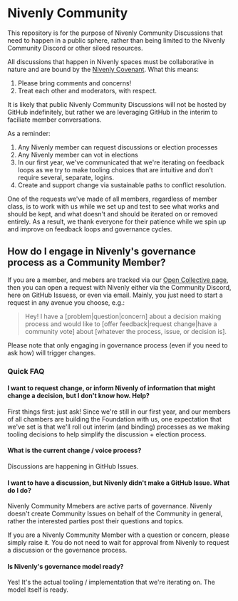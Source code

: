 # Nivenly Community 

This repository is for the purpose of Nivenly Community Discussions that need to happen
in a public sphere, rather than being limited to the Nivenly Community Discord or other
siloed resources.

All discussions that happen in Nivenly spaces must be collaborative in nature and
are bound by the [Nivenly Covenant](https://nivenly.org/covenant/). What this means:

1. Please bring comments and concerns!
2. Treat each other and moderators, with respect.

It is likely that public Nivenly Community Discussions will not be hosted by GitHub
indefinitely, but rather we are leveraging GitHub in the interim to faciliate member
conversations.

As a reminder:

1. Any Nivenly member can request discussions or election processes
2. Any Nivenly member can vot in elections
3. In our first year, we've communicated that we're iterating on feedback loops as
   we try to make tooling choices that are intuitive and don't require several,
   separate, logins.
4. Create and support change via sustainable paths to conflict resolution.

One of the requests we've made of all members, regardless of member class, is to
work with us while we set up and test to see what works and should be kept, and what
doesn't and should be iterated on or removed entirely. As a result, we thank everyone
for their patience while we spin up and improve on feedback loops and governance
cycles.

## How do I engage in Nivenly's governance process as a Community Member?

If you are a member, and mebers are tracked via our [Open Collective page](https://opencollective.com/nivenly-foundation),
then you can open a request with Nivenly either via the Community Discord,
here on GitHub Issuess, or even via email. Mainly, you just need to start a
request in any avenue you choose, e.g.:

> Hey! I have a [problem|question|concern] about a decision making process
> and would like to [offer feedback|request change|have a community vote] about
> [whatever the process, issue, or decision is].

Please note that only engaging in governance process (even if you need to ask
how) will trigger changes. 

### Quick FAQ

#### I want to request change, or inform Nivenly of information that might change a decision, but I don't know how. Help?

First things first: just ask! Since we're still in our first year, and our members
of all chambers are building the Foundation with us, one expectation that we've set
is that we'll roll out interim (and binding) processes as we making tooling decisions
to help simplify the discussion + election process.

#### What is the current change / voice process?

Discussions are happening in GitHub Issues. 

#### I want to have a discussion, but Nivenly didn't make a GitHub Issue. What do I do?

Nivenly Community Mmebers are active parts of governance. Nivenly doesn't create
Community Issues on behalf of the Community in general, rather the interested
parties post their questions and topics.

If you are a Nivenly Community Member with a question or concern, please simply
raise it. You do not need to wait for approval from Nivenly to request a discussion
or the governance process.

#### Is Nivenly's governance model ready?

Yes! It's the actual tooling / implementation that we're iterating on. The model
itself is ready.
